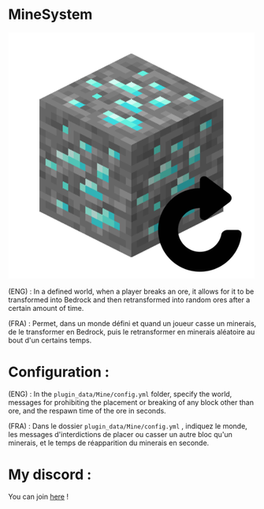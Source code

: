# MineSystem

<img 
  src = "logo.png"
  title="EasterEgg hein ;)" 
  />
  
<p>(ENG) : In a defined world, when a player breaks an ore, it allows for it to be transformed into Bedrock and then retransformed into random ores after a certain amount of time.</p>  
<p>(FRA) : Permet, dans un monde défini et quand un joueur casse un minerais, de le transformer en Bedrock, puis le retransformer en minerais aléatoire au bout d'un certains temps.</p>  

# Configuration :

(ENG) : In the `plugin_data/Mine/config.yml` folder, specify the world, messages for prohibiting the placement or breaking of any block other than ore, and the respawn time of the ore in seconds.  

(FRA) : Dans le dossier `plugin_data/Mine/config.yml` , indiquez le monde, les messages d'interdictions de placer ou casser un autre bloc qu'un minerais, et le temps de réapparition du minerais en seconde.  

# My discord :

You can join <a href="https://discord.gg/NkZu7DNKEn">here</a> !
